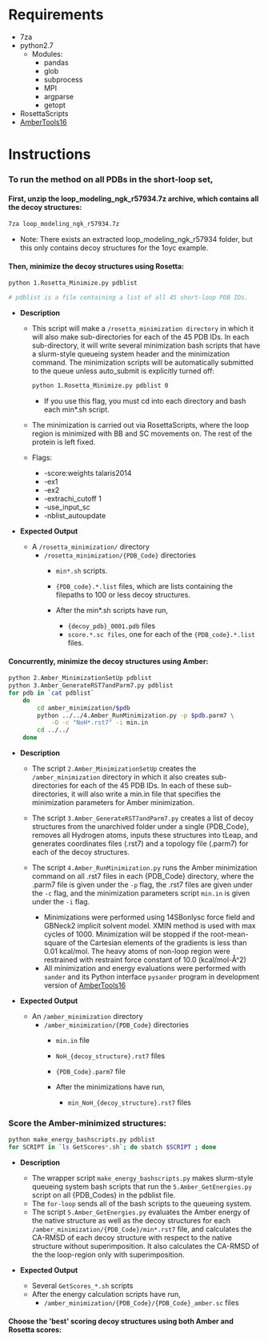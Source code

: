 Requirements
============
- 7za
- python2.7
    - Modules:
        - pandas
        - glob
        - subprocess
        - MPI
        - argparse
        - getopt
- RosettaScripts
- [AmberTools16](http://ambermd.org/AmberTools16-get.html)

Instructions
============

### To run the method on all PDBs in the short-loop set,

#### First, unzip the loop_modeling_ngk_r57934.7z archive, which contains all the decoy structures:

```bash
7za loop_modeling_ngk_r57934.7z
```

- Note: There exists an extracted loop_modeling_ngk_r57934 folder, but this only contains decoy structures for
the 1oyc example.

#### Then, minimize the decoy structures using Rosetta:

```bash
python 1.Rosetta_Minimize.py pdblist

# pdblist is a file containing a list of all 45 short-loop PDB IDs.
```

- **Description**  
    - This script will make a `/rosetta_minimization directory` in which it will also make
sub-directories for each of the 45 PDB IDs. In each sub-directory, it will write several
minimization bash scripts that have a slurm-style queueing system header and the
minimization command. The minimization scripts will be automatically submitted to the queue
unless auto_submit is explicitly turned off:

        ```bash
        python 1.Rosetta_Minimize.py pdblist 0
        ```
        - If you use this flag, you must cd into each directory and bash each min*.sh script.

    - The minimization is carried out via RosettaScripts, where the loop region is minimized with BB and SC movements on. The rest of the protein is left fixed.

    - Flags: 
        - -score:weights talaris2014 
        - -ex1 
        - -ex2 
        - -extrachi_cutoff 1 
        - -use_input_sc 
        - -nblist_autoupdate

- **Expected Output**
    - A `/rosetta_minimization/` directory
        - `/rosetta_minimization/{PDB_Code}` directories
            - `min*.sh` scripts.
            - `{PDB_code}.*.list` files, which are lists containing the filepaths to 100 or less decoy structures.

            - After the min*.sh scripts have run, 
                - `{decoy_pdb}_0001.pdb` files
                - `score.*.sc files`, one for each of the `{PDB_code}.*.list` files.

#### Concurrently, minimize the decoy structures using Amber:

```bash
python 2.Amber_MinimizationSetUp pdblist
python 3.Amber_GenerateRST7andParm7.py pdblist
for pdb in `cat pdblist`
    do
        cd amber_minimization/$pdb
        python ../../4.Amber_RunMinimization.py -p $pdb.parm7 \
            -O -c "NoH*.rst7" -i min.in
        cd ../../
    done
```
- **Description**
    - The script `2.Amber_MinimizationSetUp` creates the `/amber_minimization` directory in which it also creates
    sub-directories for each of the 45 PDB IDs. In each of these sub-directories, it will also write a min.in file
    that specifies the minimization parameters for Amber minimization.
    - The script `3.Amber_GenerateRST7andParm7.py` creates a list of decoy structures from the unarchived folder under a 
    single {PDB_Code}, removes all Hydrogen atoms, inputs these structures into tLeap, and generates coordinates files (.rst7) and a topology file (.parm7) for each of the decoy structures. 
    - The script `4.Amber_RunMinimization.py` runs the Amber minimization command on all .rst7 files in each {PDB_Code} directory, where the .parm7 file is given under the `-p` flag, the .rst7 files are given under the `-c` flag, and the minimization parameters script `min.in` is given under the `-i` flag.
        
         - Minimizations were performed using 14SBonlysc force field and GBNeck2 implicit solvent model. XMIN method is used with max cycles of 1000. Minimization will be stopped if the root-mean-square of the Cartesian elements of the gradients is less than 0.01 kcal/mol. The heavy atoms of non-loop region were restrained with restraint force constant of 10.0 (kcal/mol-Å^2)
         - All minimization and energy evaluations were performed with `sander` and its Python interface `pysander` program in development version of [AmberTools16](http://ambermd.org/AmberTools16-get.html)

- **Expected Output**
    - An `/amber_minimization` directory  
        - `/amber_minimization/{PDB_Code}` directories  
            - `min.in` file  
            - `NoH_{decoy_structure}.rst7` files  
            - `{PDB_Code}.parm7` file  
                
            - After the minimizations have run,
                - `min_NoH_{decoy_structure}.rst7` files

### Score the Amber-minimized structures:

```bash
python make_energy_bashscripts.py pdblist
for SCRIPT in `ls GetScores*.sh`; do sbatch $SCRIPT ; done
```

- **Description**
    - The wrapper script `make_energy_bashscripts.py` makes slurm-style queueing system bash scripts that run the `5.Amber_GetEnergies.py` script on all {PDB_Codes} in the pdblist file.
    - The `for-loop` sends all of the bash scripts to the queueing system.
    - The script `5.Amber_GetEnergies.py` evaluates the Amber energy of the native structure as well as the decoy structures for each `/amber_minimization/{PDB_Code}/min*.rst7` file, and calculates the CA-RMSD of each decoy structure with respect to the native structure without superimposition. It also calculates the CA-RMSD of the the loop-region only with superimposition.

- **Expected Output**
    - Several `GetScores_*.sh` scripts
    - After the energy calculation scripts have run,
        - `/amber_minimization/{PDB_Code}/{PDB_Code}_amber.sc` files
    
    

#### Choose the 'best' scoring decoy structures using both Amber and Rosetta scores:
